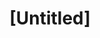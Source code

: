 ---
pid: ch577
title: "[Untitled]"
location_transcription: 
coordinates: "[-75.162985335325, 39.952220810828]"
zipcode: 
gen_neighborhood: 
neighborhood: 
outside_phl: 
age: 
age_range: 
instagram: 
image_file_name: ch_577.jpg
proposal_transcription: 
topic: Environment
topic_summary: '0'
type: Park
keywords_other: 
credit: 
image_labels: 
twitter: 
facebook: 
permalink: "/monuments/ch577/"
layout: item-page
---